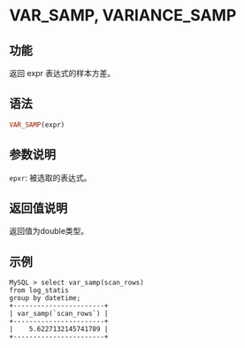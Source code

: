 
# VAR_SAMP, VARIANCE_SAMP

## 功能

返回 expr 表达式的样本方差。

## 语法

```Haskell
VAR_SAMP(expr)
```

## 参数说明

`epxr`: 被选取的表达式。

## 返回值说明

返回值为double类型。

## 示例

```plain text
MySQL > select var_samp(scan_rows)
from log_statis
group by datetime;
+-----------------------+
| var_samp(`scan_rows`) |
+-----------------------+
|    5.6227132145741789 |
+-----------------------+
```
